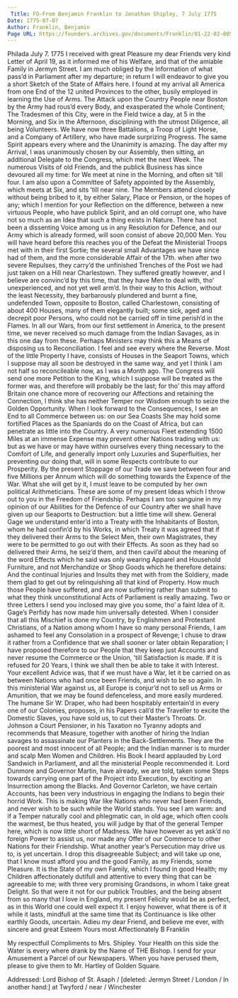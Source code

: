 ```yaml
---
 Title: FO-From Benjamin Franklin to Jonathan Shipley, 7 July 1775
Date: 1775-07-07
Author: Franklin, Benjamin
Page URL: https://founders.archives.gov/documents/Franklin/01-22-02-0057
---
```


Philada July 7. 1775
I received with great Pleasure my dear Friends very kind Letter of April 19, as it informed me of his Welfare, and that of the amiable Family in Jermyn Street. I am much obliged by the Information of what pass’d in Parliament after my departure; in return I will endeavor to give you a short Sketch of the State of Affairs here.
I found at my arrival all America from one End of the 12 united Provinces to the other, busily employed in learning the Use of Arms. The Attack upon the Country People near Boston by the Army had rous’d every Body, and exasperated the whole Continent; The Tradesmen of this City, were in the Field twice a day, at 5 in the Morning, and Six in the Afternoon, disciplining with the utmost Diligence, all being Volunteers. We have now three Battalions, a Troop of Light Horse, and a Company of Artillery, who have made surprizing Progress. The same Spirit appears every where and the Unanimity is amazing.
The day after my Arrival, I was unanimously chosen by our Assembly, then sitting, an additional Delegate to the Congress, which met the next Week. The numerous Visits of old Friends, and the publick Business has since devoured all my time: for We meet at nine in the Morning, and often sit ’till four. I am also upon a Committee of Safety appointed by the Assembly, which meets at Six, and sits ’till near nine. The Members attend closely without being bribed to it, by either Salary, Place or Pension, or the hopes of any; which I mention for your Reflection on the difference, between a new virtuous People, who have publick Spirit, and an old corrupt one, who have not so much as an Idea that such a thing exists in Nature. There has not been a dissenting Voice among us in any Resolution for Defence, and our Army which is already formed, will soon consist of above 20,000 Men.
You will have heard before this reaches you of the Defeat the Ministerial Troops met with in their first Sortie; the several small Advantages we have since had of them, and the more considerable Affair of the 17th. when after two severe Repulses, they carry’d the unfinished Trenches of the Post we had just taken on a Hill near Charlestown. They suffered greatly however, and I believe are convinc’d by this time, that they have Men to deal with, tho’ unexperienced, and not yet well arm’d. In their way to this Action, without the least Necessity, they barbarously plundered and burnt a fine, undefended Town, opposite to Boston, called Charlestown, consisting of about 400 Houses, many of them elegantly built; some sick, aged and decrepit poor Persons, who could not be carried off in time perish’d in the Flames. In all our Wars, from our first settlement in America, to the present time, we never received so much damage from the Indian Savages, as in this one day from these. Perhaps Ministers may think this a Means of disposing us to Reconciliation. I feel and see every where the Reverse. Most of the little Property I have, consists of Houses in the Seaport Towns, which I suppose may all soon be destroyed in the same way, and yet I think I am not half so reconcileable now, as I was a Month ago.
The Congress will send one more Petition to the King, which I suppose will be treated as the former was, and therefore will probably be the last; for tho’ this may afford Britain one chance more of recovering our Affections and retaining the Connection, I think she has neither Temper nor Wisdom enough to seize the Golden Opportunity. When I look forward to the Consequences, I see an End to all Commerce between us: on our Sea Coasts She may hold some fortified Places as the Spaniards do on the Coast of Africa, but can penetrate as little into the Country. A very numerous Fleet extending 1500 Miles at an immense Expense may prevent other Nations trading with us: but as we have or may have within ourselves every thing necessary to the Comfort of Life, and generally import only Luxuries and Superfluities, her preventing our doing that, will in some Respects contribute to our Prosperity. By the present Stoppage of our Trade we save between four and five Millions per Annum which will do something towards the Expence of the War. What she will get by it, I must leave to be computed by her own political Arithmeticians. These are some of my present Ideas which I throw out to you in the Freedom of Friendship. Perhaps I am too sanguine in my opinion of our Abilities for the Defence of our Country after we shall have given up our Seaports to Destruction: but a little time will shew.
General Gage we understand enter’d into a Treaty with the Inhabitants of Boston, whom he had confin’d by his Works, in which Treaty it was agreed that if they delivered their Arms to the Select Men, their own Magistrates, they were to be permitted to go out with their Effects. As soon as they had so delivered their Arms, he seiz’d them, and then cavil’d about the meaning of the word Effects which he said was only wearing Apparel and Household Furniture, and not Merchandize or Shop Goods which he therefore detains: And the continual Injuries and Insults they met with from the Soldiery, made them glad to get out by relinquishing all that kind of Property. How much those People have suffered, and are now suffering rather than submit to what they think unconstitutional Acts of Parliament is really amazing. Two or three Letters I send you inclosed may give you some, tho’ a faint Idea of it. Gage’s Perfidy has now made him universally detested. When I consider that all this Mischief is done my Country, by Englishmen and Protestant Christians, of a Nation among whom I have so many personal Friends, I am ashamed to feel any Consolation in a prospect of Revenge; I chuse to draw it rather from a Confidence that we shall sooner or later obtain Reparation; I have proposed therefore to our People that they keep just Accounts and never resume the Commerce or the Union, ’till Satisfaction is made. If it is refused for 20 Years, I think we shall then be able to take it with Interest.
Your excellent Advice was, that if we must have a War, let it be carried on as between Nations who had once been Friends, and wish to be so again. In this ministerial War against us, all Europe is conjur’d not to sell us Arms or Amunition, that we may be found defenceless, and more easily murdered. The humane Sir W: Draper, who had been hospitably entertain’d in every one of our Colonies, proposes, in his Papers call’d the Traveller to excite the Domestic Slaves, you have sold us, to cut their Master’s Throats. Dr. Johnson a Court Pensioner, in his Taxation no Tyranny adopts and recommends that Measure, together with another of hiring the Indian savages to assassinate our Planters in the Back-Settlements. They are the poorest and most innocent of all People; and the Indian manner is to murder and scalp Men Women and Children. His Book I heard applauded by Lord Sandwich in Parliament, and all the ministerial People recommended it. Lord Dunmore and Governor Martin, have already, we are told, taken some Steps towards carrying one part of the Project into Execution, by exciting an Insurrection among the Blacks. And Governor Carleton, we have certain Accounts, has been very industrious in engaging the Indians to begin their horrid Work. This is making War like Nations who never had been Friends, and never wish to be such while the World stands. You see I am warm: and if a Temper naturally cool and phlegmatic can, in old age, which often cools the warmest, be thus heated, you will judge by that of the general Temper here, which is now little short of Madness. We have however as yet ask’d no foreign Power to assist us, nor made any Offer of our Commerce to other Nations for their Friendship. What another year’s Persecution may drive us to, is yet uncertain. I drop this disagreeable Subject; and will take up one, that I know must afford you and the good Family, as my Friends, some Pleasure. It is the State of my own Family, which I found in good Health; my Children affectionately dutifull and attentive to every thing that can be agreeable to me; with three very promising Grandsons, in whom I take great Delight. So that were it not for our publick Troubles, and the being absent from so many that I love in England, my present Felicity would be as perfect, as in this World one could well expect it. I enjoy however, what there is of it while it lasts, mindfull at the same time that its Continuance is like other earthly Goods, uncertain. Adieu my dear Friend, and believe me ever, with sincere and great Esteem Yours most Affectionately
  B Franklin

  My respectfull Compliments to Mrs. Shipley. 
Your Health on this side the Water is every where drank by the Name of THE Bishop.
I send for your Amusement a Parcel of our Newspapers. When you have perused them, please to give them to Mr. Hartley of Golden Square.

 
Addressed: Lord Bishop of St. Asaph / [deleted: Jermyn Street / London / In another hand:] at Twyford / near / Winchester

